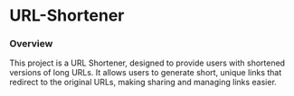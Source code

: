 # URL-Shortener

### Overview
This project is a URL Shortener, designed to provide users with shortened versions of long URLs. It allows users to generate short, unique links that redirect to the original URLs, making sharing and managing links easier.

